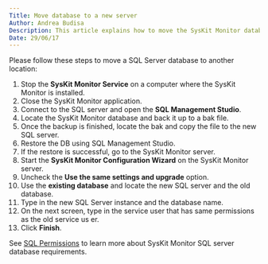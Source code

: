 ```yaml
---
Title: Move database to a new server
Author: Andrea Budisa
Description: This article explains how to move the SysKit Monitor database to a new server.
Date: 29/06/17
---
```

Please follow these steps to move a SQL Server database to another location:

1. Stop the __SysKit Monitor Service__ on a computer where the SysKit Monitor is installed.
2. Close the SysKit Monitor application.
3. Connect to the SQL server and open the __SQL Management Studio__.
4. Locate the SysKit Monitor database and back it up to a bak file.
5. Once the backup is finished, locate the bak and copy the file to the new SQL server.
6. Restore the DB using SQL Management Studio.
7. If the restore is successful, go to the SysKit Monitor server.
8. Start the __SysKit Monitor Configuration Wizard__ on the SysKit Monitor server.
9. Uncheck the __Use the same settings and upgrade__ option.
10. Use the __existing database__ and locate the new SQL server and the old database.
11. Type in the new SQL Server instance and the database name.
12. On the next screen, type in the service user that has same permissions as the old service us
er.
13. Click __Finish__.

See [SQL Permissions](#internal/installation-configuration/configuration-wizard/sql-permissions) to learn more about SysKit Monitor SQL server database requirements.